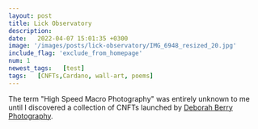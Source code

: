 ```yaml
---
layout: post
title: Lick Observatory
description: 
date:   2022-04-07 15:01:35 +0300
image: '/images/posts/lick-observatory/IMG_6948_resized_20.jpg'
include_flag: 'exclude_from_homepage'
num: 1
newest_tags:   [test]
tags:   [CNFTs,Cardano, wall-art, poems]
---
```


The term "High Speed Macro Photography" was entirely unknown to me until I discovered a collection of CNFTs launched by [Deborah Berry Photography](https://www.deborahberryphotography.com/). 

